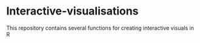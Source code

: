 # Interactive-visualisations

This repository contains several functions for creating interactive visuals in R

